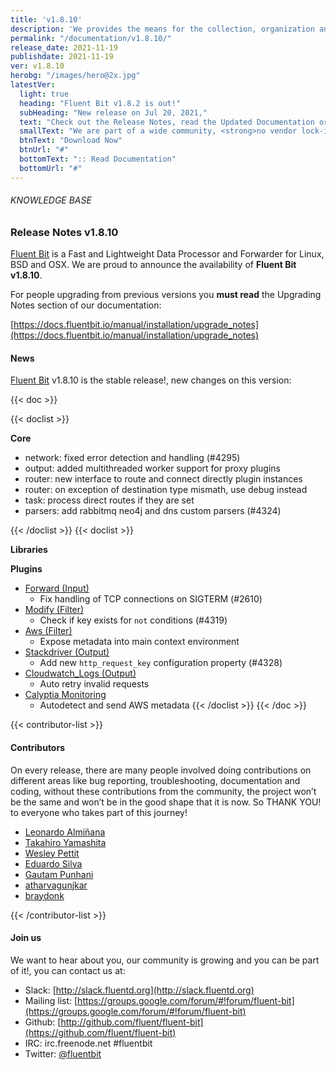 ```yaml
---
title: 'v1.8.10'
description: 'We provides the means for the collection, organization and computerized retrieval of knowledgeand Lightweight Data Forwarder for Linux, BSD and OSX. We are proud to announce the availability of Fluent Bit v1.8.10.'
permalink: "/documentation/v1.8.10/"
release_date: 2021-11-19
publishdate: 2021-11-19
ver: v1.8.10
herobg: "/images/hero@2x.jpg"
latestVer:
  light: true
  heading: "Fluent Bit v1.8.2 is out!"
  subHeading: "New release on Jul 20, 2021,"
  text: "Check out the Release Notes, read the Updated Documentation or jump directly to the Downloads Section."
  smallText: "We are part of a wide community, <strong>no vendor lock-in.</strong>"
  btnText: "Download Now"
  btnUrl: "#"
  bottomText: ":: Read Documentation"
  bottomUrl: "#"
---
```


###### KNOWLEDGE BASE

### Release Notes v1.8.10

[Fluent Bit](https://fluentbit.io) is a Fast and Lightweight Data Processor and Forwarder for Linux, BSD and OSX. We are proud to announce the availability of **Fluent Bit v1.8.10**.

For people upgrading from previous versions you **must read** the Upgrading Notes section of our documentation:

[https://docs.fluentbit.io/manual/installation/upgrade_notes](https://docs.fluentbit.io/manual/installation/upgrade_notes)

#### News

[Fluent Bit](https://fluentbit.io) v1.8.10 is the stable release!, new changes on this version:

{{< doc >}}

{{< doclist >}}

**Core**

* network: fixed error detection and handling (#4295)
* output: added multithreaded worker support for proxy plugins
* router: new interface to route and connect directly plugin instances
* router: on exception of destination type mismath, use debug instead
* task: process direct routes if they are set
* parsers: add rabbitmq neo4j and dns custom parsers (#4324)

{{< /doclist >}}
{{< doclist >}}

**Libraries**

**Plugins**

* [Forward (Input)](https://docs.fluentbit.io/manual/pipeline/inputs/forward/)
  * Fix handling of TCP connections on SIGTERM (#2610)
* [Modify (Filter)](https://docs.fluentbit.io/manual/pipeline/filters/modify/)
  * Check if key exists for `not` conditions (#4319)
* [Aws (Filter)](https://docs.fluentbit.io/manual/pipeline/filters/aws/)
  * Expose metadata into main context environment
* [Stackdriver (Output)](https://docs.fluentbit.io/manual/pipeline/outputs/stackdriver/)
  * Add new `http_request_key` configuration property (#4328)
* [Cloudwatch_Logs (Output)](https://docs.fluentbit.io/manual/pipeline/outputs/cloudwatch_logs/)
  * Auto retry invalid requests
* [Calyptia Monitoring](https://docs.fluentbit.io/manual/administration/monitoring#calyptia-cloud)
  * Autodetect and send AWS metadata
{{< /doclist >}}
{{< /doc >}}

{{< contributor-list >}}

#### Contributors

On every release, there are many people involved doing contributions on different areas like bug reporting, troubleshooting, documentation and coding, without these contributions from the community, the project won’t be the same and won’t be in the good shape that it is now. So THANK YOU! to everyone who takes part of this journey!

* [Leonardo Almiñana](https://github.com/leonardo-albertovich)
* [Takahiro Yamashita](https://github.com/nokute78)
* [Wesley Pettit](https://github.com/PettitWesley)
* [Eduardo Silva](https://github.com/edsiper)
* [Gautam Punhani](https://github.com/gautampunhani)
* [atharvagunjkar](https://github.com/atharvagunjkar)
* [braydonk](https://github.com/braydonk)

{{< /contributor-list >}}

#### Join us

We want to hear about you, our community is growing and you can be part of it!, you can contact us at:

* Slack: [http://slack.fluentd.org](http://slack.fluentd.org)
* Mailing list: [https://groups.google.com/forum/#!forum/fluent-bit](https://groups.google.com/forum/#!forum/fluent-bit)
* Github: [http://github.com/fluent/fluent-bit](https://github.com/fluent/fluent-bit)
* IRC: irc.freenode.net #fluentbit
* Twitter: [@fluentbit](https://twitter.com/fluentbit)